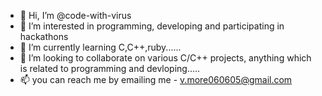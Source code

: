 - 👋 Hi, I’m @code-with-virus
- 👀 I’m interested in programming, developing and participating in hackathons 
- 🌱 I’m currently learning C,C++,ruby......
- 💞️ I’m looking to collaborate on various C/C++ projects, anything which is related to programming and devloping..... 
- 📫 you can reach me by emailing me - v.more060605@gmail.com

<!---
code-with-virus/code-with-virus is a ✨ special ✨ repository because its `README.md` (this file) appears on your GitHub profile.
You can click the Preview link to take a look at your changes.
--->
